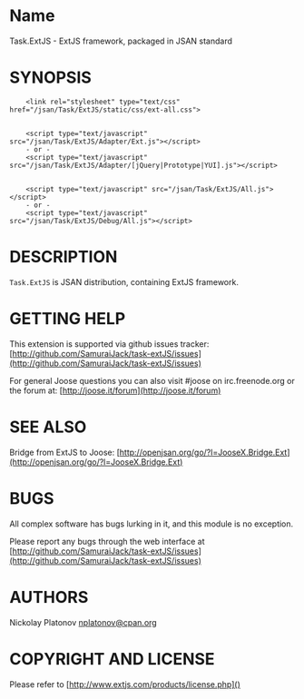 Name
====

Task.ExtJS - ExtJS framework, packaged in JSAN standard


SYNOPSIS
========

        <link rel="stylesheet" type="text/css" href="/jsan/Task/ExtJS/static/css/ext-all.css">
        
        
        <script type="text/javascript" src="/jsan/Task/ExtJS/Adapter/Ext.js"></script>
        - or -
        <script type="text/javascript" src="/jsan/Task/ExtJS/Adapter/[jQuery|Prototype|YUI].js"></script>
        
        
        <script type="text/javascript" src="/jsan/Task/ExtJS/All.js"></script>
        - or -
        <script type="text/javascript" src="/jsan/Task/ExtJS/Debug/All.js"></script>
        

DESCRIPTION
===========

`Task.ExtJS` is JSAN distribution, containing ExtJS framework.


GETTING HELP
============

This extension is supported via github issues tracker: [http://github.com/SamuraiJack/task-extJS/issues](http://github.com/SamuraiJack/task-extJS/issues)

For general Joose questions you can also visit #joose on irc.freenode.org or the forum at: [http://joose.it/forum](http://joose.it/forum)
 


SEE ALSO
========

Bridge from ExtJS to Joose:
[http://openjsan.org/go/?l=JooseX.Bridge.Ext](http://openjsan.org/go/?l=JooseX.Bridge.Ext)

BUGS
====

All complex software has bugs lurking in it, and this module is no exception.

Please report any bugs through the web interface at [http://github.com/SamuraiJack/task-extJS/issues](http://github.com/SamuraiJack/task-extJS/issues)



AUTHORS
=======

Nickolay Platonov [nplatonov@cpan.org](mailto:nplatonov@cpan.org)



COPYRIGHT AND LICENSE
=====================

Please refer to [http://www.extjs.com/products/license.php]()
